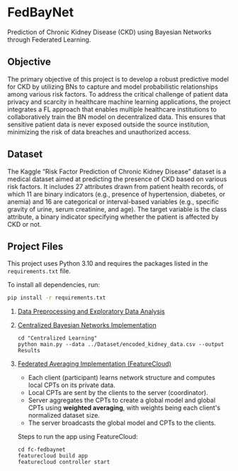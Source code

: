 # FedBayNet
Prediction of Chronic Kidney Disease (CKD) using Bayesian Networks through Federated Learning.

## Objective
The primary objective of this project is to develop a robust predictive model for CKD by utilizing BNs to capture and model probabilistic relationships among various risk factors. To address the critical challenge of patient data privacy and scarcity in healthcare machine learning applications, the project integrates a FL approach that enables multiple healthcare institutions to collaboratively train the BN model on decentralized data. This ensures that sensitive patient data is never exposed outside the source institution, minimizing the risk of data breaches and unauthorized access. 

## Dataset
The Kaggle “Risk Factor Prediction of Chronic Kidney Disease” dataset is a medical dataset aimed at predicting the presence of CKD based on various risk factors. It includes 27 attributes drawn from patient health records, of which 11 are binary indicators (e.g., presence of hypertension, diabetes, or anemia) and 16 are categorical or interval-based variables (e.g., specific gravity of urine, serum creatinine, and age). The target variable is the class attribute, a binary indicator specifying whether the patient is affected by CKD or not.

## Project Files
This project uses Python 3.10 and requires the packages listed in the `requirements.txt` file.

To install all dependencies, run:

```bash
pip install -r requirements.txt
```

1. [Data Preprocessing and Exploratory Data Analysis](./Exploratory%20Data%20Analysis)
2. [Centralized Bayesian Networks Implementation](./Centralized%20Learning)
   ```
   cd "Centralized Learning"
   python main.py --data ../Dataset/encoded_kidney_data.csv --output Results
   ```
3. [Federated Averaging Implementation (FeatureCloud)](./fc-fedbaynet)
   - Each client (participant) learns network structure and computes local CPTs on its private data.
   - Local CPTs are sent by the clients to the server (coordinator).
   - Server aggregates the CPTs to create a global model and global CPTs using **weighted averaging**, with weights being each client's normalized dataset size.
   - The server broadcasts the global model and CPTs to the clients.
  
   Steps to run the app using FeatureCloud:
   ```
   cd fc-fedbaynet
   featurecloud build app
   featurecloud controller start
   ```
   
